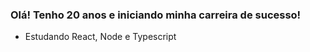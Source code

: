 ### Olá! Tenho 20 anos e iniciando minha carreira de sucesso!

- Estudando React, Node e Typescript


  
